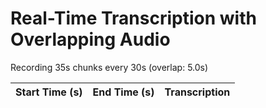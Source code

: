# Real-Time Transcription with Overlapping Audio

Recording 35s chunks every 30s (overlap: 5.0s)

| Start Time (s) | End Time (s) | Transcription |
|:-------------:|:-------------:|:--------------|
